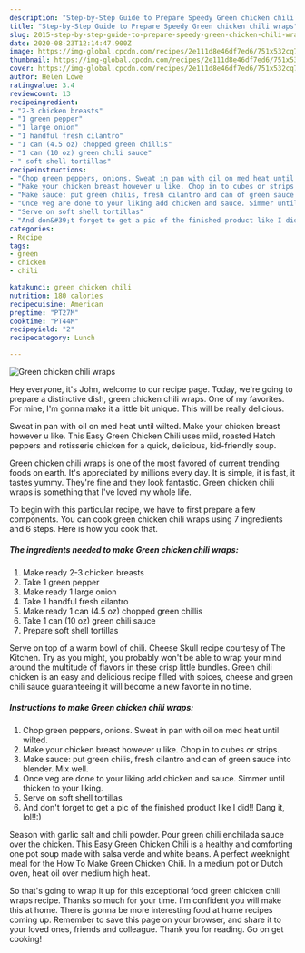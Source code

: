 ```yaml
---
description: "Step-by-Step Guide to Prepare Speedy Green chicken chili wraps"
title: "Step-by-Step Guide to Prepare Speedy Green chicken chili wraps"
slug: 2015-step-by-step-guide-to-prepare-speedy-green-chicken-chili-wraps
date: 2020-08-23T12:14:47.900Z
image: https://img-global.cpcdn.com/recipes/2e111d8e46df7ed6/751x532cq70/green-chicken-chili-wraps-recipe-main-photo.jpg
thumbnail: https://img-global.cpcdn.com/recipes/2e111d8e46df7ed6/751x532cq70/green-chicken-chili-wraps-recipe-main-photo.jpg
cover: https://img-global.cpcdn.com/recipes/2e111d8e46df7ed6/751x532cq70/green-chicken-chili-wraps-recipe-main-photo.jpg
author: Helen Lowe
ratingvalue: 3.4
reviewcount: 13
recipeingredient:
- "2-3 chicken breasts"
- "1 green pepper"
- "1 large onion"
- "1 handful fresh cilantro"
- "1 can (4.5 oz) chopped green chillis"
- "1 can (10 oz) green chili sauce"
- " soft shell tortillas"
recipeinstructions:
- "Chop green peppers, onions. Sweat in pan with oil on med heat until wilted."
- "Make your chicken breast however u like. Chop in to cubes or strips."
- "Make sauce: put green chilis, fresh cilantro and can of green sauce into blender. Mix well."
- "Once veg are done to your liking add chicken and sauce. Simmer until thicken to your liking."
- "Serve on soft shell tortillas"
- "And don&#39;t forget to get a pic of the finished product like I did!! Dang it, lol!!:)"
categories:
- Recipe
tags:
- green
- chicken
- chili

katakunci: green chicken chili 
nutrition: 180 calories
recipecuisine: American
preptime: "PT27M"
cooktime: "PT44M"
recipeyield: "2"
recipecategory: Lunch

---
```



![Green chicken chili wraps](https://img-global.cpcdn.com/recipes/2e111d8e46df7ed6/751x532cq70/green-chicken-chili-wraps-recipe-main-photo.jpg)

Hey everyone, it's John, welcome to our recipe page. Today, we're going to prepare a distinctive dish, green chicken chili wraps. One of my favorites. For mine, I'm gonna make it a little bit unique. This will be really delicious.

Sweat in pan with oil on med heat until wilted. Make your chicken breast however u like. This Easy Green Chicken Chili uses mild, roasted Hatch peppers and rotisserie chicken for a quick, delicious, kid-friendly soup.

Green chicken chili wraps is one of the most favored of current trending foods on earth. It's appreciated by millions every day. It is simple, it is fast, it tastes yummy. They're fine and they look fantastic. Green chicken chili wraps is something that I've loved my whole life.


To begin with this particular recipe, we have to first prepare a few components. You can cook green chicken chili wraps using 7 ingredients and 6 steps. Here is how you cook that.

<!--inarticleads1-->

##### The ingredients needed to make Green chicken chili wraps:

1. Make ready 2-3 chicken breasts
1. Take 1 green pepper
1. Make ready 1 large onion
1. Take 1 handful fresh cilantro
1. Make ready 1 can (4.5 oz) chopped green chillis
1. Take 1 can (10 oz) green chili sauce
1. Prepare  soft shell tortillas


Serve on top of a warm bowl of chili. Cheese Skull recipe courtesy of The Kitchen. Try as you might, you probably won&#39;t be able to wrap your mind around the multitude of flavors in these crisp little bundles. Green chili chicken is an easy and delicious recipe filled with spices, cheese and green chili sauce guaranteeing it will become a new favorite in no time. 

<!--inarticleads2-->

##### Instructions to make Green chicken chili wraps:

1. Chop green peppers, onions. Sweat in pan with oil on med heat until wilted.
1. Make your chicken breast however u like. Chop in to cubes or strips.
1. Make sauce: put green chilis, fresh cilantro and can of green sauce into blender. Mix well.
1. Once veg are done to your liking add chicken and sauce. Simmer until thicken to your liking.
1. Serve on soft shell tortillas
1. And don&#39;t forget to get a pic of the finished product like I did!! Dang it, lol!!:)


Season with garlic salt and chili powder. Pour green chili enchilada sauce over the chicken. This Easy Green Chicken Chili is a healthy and comforting one pot soup made with salsa verde and white beans. A perfect weeknight meal for the How To Make Green Chicken Chili. In a medium pot or Dutch oven, heat oil over medium high heat. 

So that's going to wrap it up for this exceptional food green chicken chili wraps recipe. Thanks so much for your time. I'm confident you will make this at home. There is gonna be more interesting food at home recipes coming up. Remember to save this page on your browser, and share it to your loved ones, friends and colleague. Thank you for reading. Go on get cooking!

